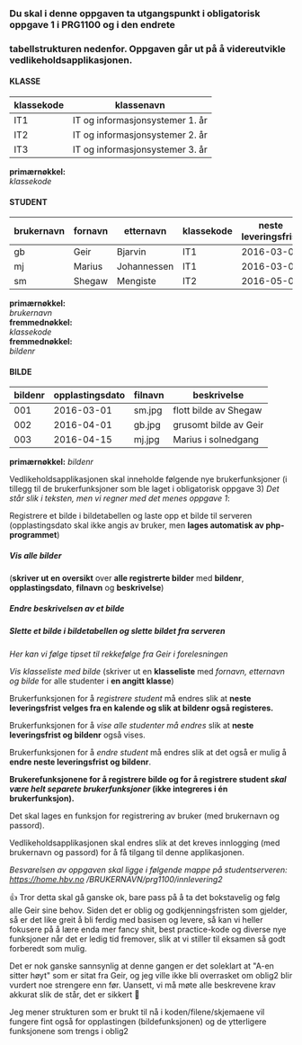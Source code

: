 ### Du skal i denne oppgaven ta utgangspunkt i obligatorisk oppgave 1 i PRG1100 og i den endrete
### tabellstrukturen nedenfor. Oppgaven går ut på å videreutvikle vedlikeholdsapplikasjonen.

#### KLASSE
| klassekode | klassenavn |
| --- | --- |
IT1 | IT og informasjonsystemer 1. år
IT2 | IT og informasjonsystemer 2. år
IT3 | IT og informasjonsystemer 3. år

**primærnøkkel:**  
*klassekode*  

#### STUDENT
brukernavn | fornavn | etternavn | klassekode | neste leveringsfrist | bildenr
--- | --- | --- | --- | --- | ---
gb | Geir | Bjarvin | IT1 | 2016-03-01 | 002
mj | Marius | Johannessen | IT1 | 2016-03-01 | 003
sm | Shegaw | Mengiste | IT2 | 2016-05-01 | 001

**primærnøkkel:**  
*brukernavn*  
**fremmednøkkel:**  
*klassekode*  
**fremmednøkkel:**  
*bildenr*  

#### BILDE
bildenr | opplastingsdato | filnavn | beskrivelse
--- | --- | --- | ---
001 | 2016-03-01 | sm.jpg | flott bilde av Shegaw
002 | 2016-04-01 | gb.jpg | grusomt bilde av Geir
003 | 2016-04-15 | mj.jpg | Marius i solnedgang

**primærnøkkel:**
*bildenr*

Vedlikeholdsapplikasjonen skal inneholde følgende nye brukerfunksjoner (i tillegg til de
brukerfunksjoner som ble laget i obligatorisk oppgave 3) *Det står slik i teksten, men vi regner med det menes oppgave 1*:  

Registrere et bilde i bildetabellen og laste opp et bilde til serveren (opplastingsdato skal ikke
angis av bruker, men **lages automatisk av php-programmet**)  

##### Vis alle bilder  
(**skriver ut en oversikt** over **alle registrerte bilder** med **bildenr**, **opplastingsdato**, **filnavn** og **beskrivelse**)

##### Endre beskrivelsen av et bilde

##### Slette et bilde i bildetabellen og slette bildet fra serveren
*Her kan vi følge tipset til rekkefølge fra Geir i forelesningen*

*Vis klasseliste med bilde*
(skriver ut en **klasseliste** med *fornavn, etternavn og bilde* for alle studenter i **en angitt klasse**)

Brukerfunksjonen for å *registrere student* må endres slik at **neste leveringsfrist velges fra en kalende og slik at bildenr også registeres.**  

Brukerfunksjonen for å *vise alle studenter må endres* slik at **neste leveringsfrist og bildenr** også vises.  

Brukerfunksjonen for å *endre student* må endres slik at det også er mulig å **endre neste leveringsfrist og bildenr**.  

**Brukerefunksjonene for å registrere bilde og for å
registrere student *skal være helt separete brukerfunksjoner* (ikke integreres i én brukerfunksjon).**

Det skal lages en funksjon for registrering av bruker (med brukernavn og passord).  

Vedlikeholdsapplikasjonen skal endres slik at det kreves innlogging (med brukernavn og passord) for
å få tilgang til denne applikasjonen.  


*Besvarelsen av oppgaven skal ligge i følgende mappe på studentserveren: https://home.hbv.no
/BRUKERNAVN/prg1100/innlevering2*


:+1: Tror detta skal gå ganske ok, bare pass på å ta det bokstavelig og følg alle Geir sine behov.
Siden det er oblig og godkjenningsfristen som gjelder, så er det like greit å bli ferdig med basisen og
levere, så kan vi heller fokusere på å lære enda mer fancy shit, best practice-kode og diverse nye funksjoner
når det er ledig tid fremover, slik at vi stiller til eksamen så godt forberedt som mulig.

Det er nok ganske sannsynlig at denne gangen er det soleklart at "A-en sitter høyt" som er sitat fra Geir,
og jeg ville ikke bli overrasket om oblig2 blir vurdert noe strengere enn før. Uansett, vi må møte alle
beskrevene krav akkurat slik de står, det er sikkert :camel:

Jeg mener strukturen som er brukt til nå i koden/filene/skjemaene vil fungere fint også for opplastingen
(bildefunksjonen) og de ytterligere funksjonene som trengs i oblig2
